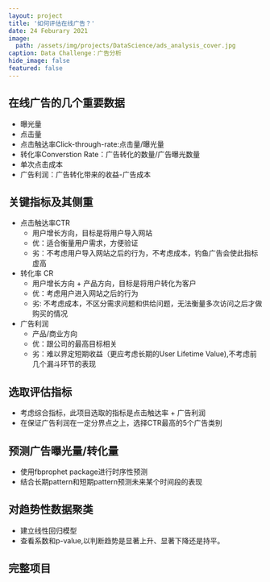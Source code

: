 ```yaml
---
layout: project
title: '如何评估在线广告？'
date: 24 Feburary 2021
image:  
  path: /assets/img/projects/DataScience/ads_analysis_cover.jpg
caption: Data Challenge：广告分析
hide_image: false
featured: false
---
```


## 在线广告的几个重要数据
- 曝光量
- 点击量
- 点击触达率Click-through-rate:点击量/曝光量
- 转化率Converstion Rate：广告转化的数量/广告曝光数量
- 单次点击成本
- 广告利润：广告转化带来的收益-广告成本

## 关键指标及其侧重
- 点击触达率CTR
  - 用户增长方向，目标是将用户导入网站
  - 优：适合衡量用户需求，方便验证
  - 劣：不考虑用户导入网站之后的行为，不考虑成本，钓鱼广告会使此指标虚高
- 转化率 CR
  - 用户增长方向 + 产品方向，目标是将用户转化为客户
  - 优：考虑用户进入网站之后的行为
  - 劣: 不考虑成本，不区分需求问题和供给问题，无法衡量多次访问之后才做购买的情况
- 广告利润
  - 产品/商业方向
  - 优：跟公司的最高目标相关
  - 劣：难以界定短期收益（更应考虑长期的User Lifetime Value),不考虑前几个漏斗环节的表现

## 选取评估指标
- 考虑综合指标，此项目选取的指标是点击触达率 + 广告利润
- 在保证广告利润在一定分界点之上，选择CTR最高的5个广告类别

## 预测广告曝光量/转化量
- 使用fbprophet package进行时序性预测
- 结合长期pattern和短期pattern预测未来某个时间段的表现

## 对趋势性数据聚类
- 建立线性回归模型
- 查看系数和p-value,以判断趋势是显著上升、显著下降还是持平。

## 完整项目
